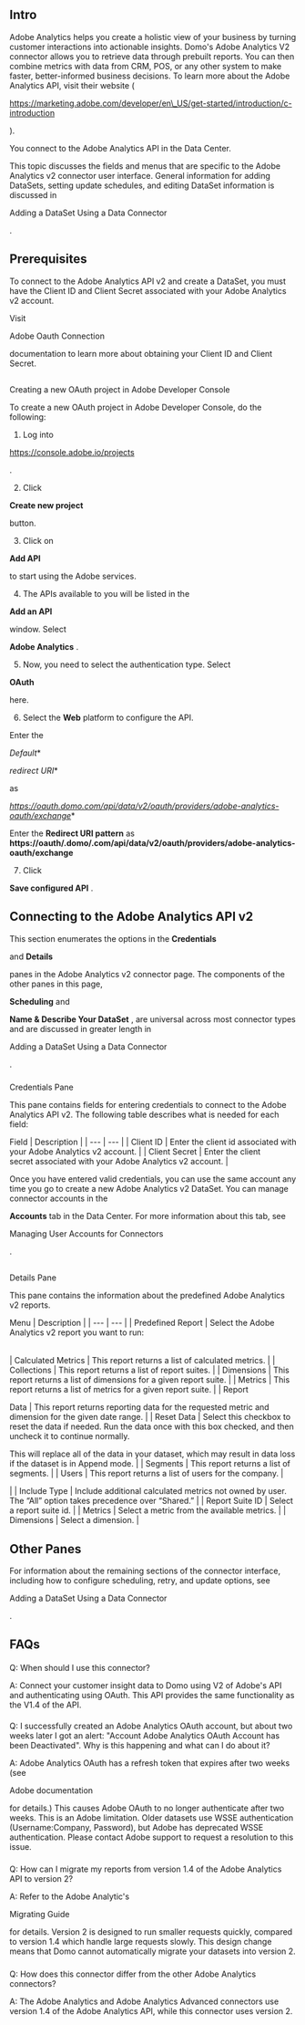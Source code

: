 

Intro
-------

Adobe Analytics helps you create a holistic view of your business by turning customer interactions into actionable insights. Domo's Adobe Analytics V2 connector allows you to retrieve data through prebuilt reports. You can then combine metrics with data from CRM, POS, or any other system to make faster, better-informed business decisions. To learn more about the Adobe Analytics API, visit their website (


 https://marketing.adobe.com/developer/en\_US/get-started/introduction/c-introduction


 ).

You connect to the Adobe Analytics API in the Data Center.

This topic discusses the fields and menus that are specific to the Adobe Analytics v2 connector user interface. General information for adding DataSets, setting update schedules, and editing DataSet information is discussed in

Adding a DataSet Using a Data Connector

.


 Prerequisites
---------------

To connect to the Adobe Analytics API v2 and create a DataSet, you must have the Client ID and Client Secret associated with your Adobe Analytics v2 account.


 Visit

Adobe Oauth Connection

documentation to learn more about obtaining your Client ID and Client Secret.

##

Creating a new OAuth project in Adobe Developer Console

To create a new OAuth project in Adobe Developer Console, do the following:


 1. Log into

https://console.adobe.io/projects

.


 2. Click


**Create new project**


 button.

3. Click on


**Add API**


 to start using the Adobe services.

4. The APIs available to you will be listed in the


**Add an API**


 window. Select


**Adobe Analytics**
 .

5. Now, you need to select the authentication type. Select


**OAuth**


 here.

6. Select the
 **Web**
 platform to configure the API.


 Enter the

*Default**

*redirect URI**


 as

*https://oauth.domo.com/api/data/v2/oauth/providers/adobe-analytics-oauth/exchange**


 Enter the
 **Redirect URI pattern**
 as
 **https://oauth/.domo/.com/api/data/v2/oauth/providers/adobe-analytics-oauth/exchange**

7. Click


**Save configured API**
 .


 Connecting to the Adobe Analytics API v2
-------------------------------------------

This section enumerates the options in the
 **Credentials**


 and
 **Details**


 panes in the Adobe Analytics v2 connector page. The components of the other panes in this page,


**Scheduling**
 and


**Name & Describe Your DataSet**
 , are universal across most connector types and are discussed in greater length in

Adding a DataSet Using a Data Connector

.


###

Credentials Pane

This pane contains fields for entering credentials to connect to the Adobe Analytics API v2. The following table describes what is needed for each field:


 Field
  |
 Description
  |
| --- | --- |
|
 Client ID
  |
 Enter the client id associated with your Adobe Analytics v2 account.
  |
|
 Client Secret
  |
 Enter the client secret associated with your Adobe Analytics v2 account.
  |

Once you have entered valid credentials, you can use the same account any time you go to create a new Adobe Analytics v2 DataSet. You can manage connector accounts in the


**Accounts**
 tab in the Data Center. For more information about this tab, see

Managing User Accounts for Connectors

.

##

Details Pane

This pane contains the information about the predefined Adobe Analytics v2 reports.


 Menu
  |
 Description
  |
| --- | --- |
|
 Predefined Report
  |
 Select the Adobe Analytics v2 report you want to run:


|  |  |
| --- | --- |
|
 Calculated Metrics
  |
 This report returns a list of calculated metrics.
  |
|
 Collections
  |
 This report returns a list of report suites.
  |
|
 Dimensions
  |
 This report returns a list of dimensions for a given report suite.
  |
|
 Metrics
  |
 This report returns a list of metrics for a given report suite.
  |
|
 Report

Data
  |
 This report returns reporting data for the requested metric and dimension for the given date range.
  |
|
 Reset Data
  |
 Select this checkbox to reset the data if needed. Run the data once with this box checked, and then uncheck it to continue normally.

This will replace all of the data in your dataset, which may result in data loss if the dataset is in Append mode.
  |
|
 Segments
  |
 This report returns a list of segments.
  |
|
 Users
  |
 This report returns a list of users for the company.
  |

|
|
 Include Type
  |
 Include additional calculated metrics not owned by user. The “All” option takes precedence over “Shared.”
  |
|
 Report Suite ID
  |
 Select a report suite id.
  |
|
 Metrics
  |
 Select a metric from the available metrics.
  |
|
 Dimensions
  |
 Select a dimension.
  |


 Other Panes
--------------

For information about the remaining sections of the connector interface, including how to configure scheduling, retry, and update options, see

Adding a DataSet Using a Data Connector

.

FAQs
-------


####

Q: When should I use this connector?


 A: Connect your customer insight data to Domo using V2 of Adobe's API and authenticating using OAuth. This API provides the same functionality as the V1.4 of the API.


####
 Q: I successfully created an Adobe Analytics OAuth account, but about two weeks later I got an alert: "Account Adobe Analytics OAuth Account has been Deactivated". Why is this happening and what can I do about it?

A: Adobe Analytics OAuth has a refresh token that expires after two weeks (see

Adobe documentation

for details.) This causes Adobe OAuth to no longer authenticate after two weeks. This is an Adobe limitation. Older datasets use WSSE authentication (Username:Company, Password), but Adobe has deprecated WSSE authentication. Please contact Adobe support to request a resolution to this issue.

###
 Q: How can I migrate my reports from version 1.4 of the Adobe Analytics API to version 2?

A: Refer to the Adobe Analytic's

Migrating Guide

for details. Version 2 is designed to run smaller requests quickly, compared to version 1.4 which handle large requests slowly. This design change means that Domo cannot automatically migrate your datasets into version 2.

###
 Q: How does this connector differ from the other Adobe Analytics connectors?

A: The Adobe Analytics and Adobe Analytics Advanced connectors use version 1.4 of the Adobe Analytics API, while this connector uses version 2.

